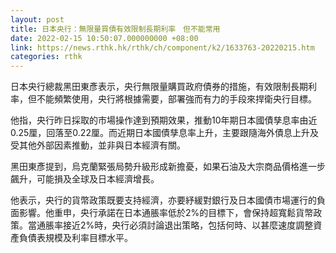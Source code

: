 ```yaml
---
layout: post
title: 日本央行：無限量買債有效限制長期利率　但不能常用
date: 2022-02-15 10:50:07.000000000 +08:00
link: https://news.rthk.hk/rthk/ch/component/k2/1633763-20220215.htm
categories: rthk
---
```


日本央行總裁黑田東彥表示，央行無限量購買政府債券的措施，有效限制長期利率，但不能頻繁使用，央行將根據需要，部署強而有力的手段來捍衛央行目標。

他指，央行昨日採取的市場操作達到預期效果，推動10年期日本國債孳息率由近0.25厘，回落至0.22厘。而近期日本國債孳息率上升，主要跟隨海外債息上升及受其他外部因素推動，並非與日本經濟有關。

黑田東彥提到，烏克蘭緊張局勢升級形成新擔憂，如果石油及大宗商品價格進一步飆升，可能損及全球及日本經濟增長。

他表示，央行的貨幣政策既要支持經濟，亦要紓緩對銀行及日本國債市場運行的負面影響。他重申，央行承諾在日本通脹率低於2%的目標下，會保持超寬鬆貨幣政策。當通脹率接近2%時，央行必須討論退出策略，包括何時、以甚麼速度調整資產負債表規模及利率目標水平。
